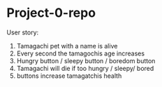 # Project-0-repo

User story: 
1. Tamagachi pet with a name is alive 
2. Every second the tamagochis age increases 
2. Hungry button / sleepy button / boredom button 
4. Tamagachi will die if too hungry / sleepy/ bored 
5. buttons increase tamagatchis health

